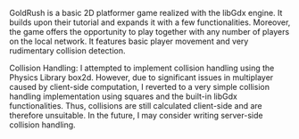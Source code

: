 GoldRush is a basic 2D platformer game realized with the libGdx engine. It builds upon their tutorial and expands it with a few functionalities. 
Moreover, the game offers the opportunity to play together with any number of players on the local network.
It features basic player movement and very rudimentary collision detection.

Collision Handling:
I attempted to implement collision handling using the Physics Library box2d. However, due to significant issues in multiplayer caused by client-side computation, I reverted to a very simple collision handling implementation using squares and the built-in libGdx functionalities. Thus, collisions are still calculated client-side and are therefore unsuitable. In the future, I may consider writing server-side collision handling.
